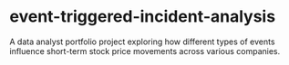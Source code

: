 # event-triggered-incident-analysis
A data analyst portfolio project exploring how different types of events influence short-term stock price movements across various companies.

